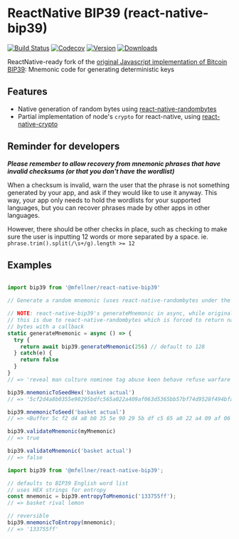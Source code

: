 # ReactNative BIP39 (react-native-bip39)

[![Build Status](https://img.shields.io/github/workflow/status/mfellner/react-native-bip39/test?style=flat&colorA=000000&colorB=000000)](https://github.com/mfellner/react-native-bip39/actions?query=workflow%3Atest)
[![Codecov](https://img.shields.io/codecov/c/github/mfellner/react-native-bip39?colorA=000000&colorB=000000)](https://app.codecov.io/gh/mfellner/react-native-bip39)
[![Version](https://img.shields.io/npm/v/@mfellner/react-native-bip39?style=flat&colorA=000000&colorB=000000)](https://www.npmjs.com/package/@mfellner/react-native-bip39)
[![Downloads](https://img.shields.io/npm/dt/@mfellner/react-native-bip39.svg?style=flat&colorA=000000&colorB=000000)](https://www.npmjs.com/package/@mfellner/react-native-bip39)

ReactNative-ready fork of the [original Javascript implementation of Bitcoin BIP39](https://github.com/bitcoinjs/bip39): Mnemonic code for generating deterministic keys

## Features

- Native generation of random bytes using [react-native-randombytes](https://github.com/mvayngrib/react-native-randombytes)
- Partial implementation of node's `crypto` for react-native, using [react-native-crypto](https://github.com/mvayngrib/react-native-crypto)

## Reminder for developers

**_Please remember to allow recovery from mnemonic phrases that have invalid checksums (or that you don't have the wordlist)_**

When a checksum is invalid, warn the user that the phrase is not something generated by your app, and ask if they would like to use it anyway. This way, your app only needs to hold the wordlists for your supported languages, but you can recover phrases made by other apps in other languages.

However, there should be other checks in place, such as checking to make sure the user is inputting 12 words or more separated by a space. ie. `phrase.trim().split(/\s+/g).length >= 12`

## Examples

```js

import bip39 from '@mfellner/react-native-bip39'

// Generate a random mnemonic (uses react-native-randombytes under the hood), defaults to 128-bits of entropy

// NOTE: react-native-bip39's generateMnemonic in async, while original bip39's is sync
// this is due to react-native-randombytes which is forced to return natively generated
// bytes with a callback
static generateMnemonic = async () => {
  try {
    return await bip39.generateMnemonic(256) // default to 128
  } catch(e) {
    return false
  }
}
// => 'reveal man culture nominee tag abuse keen behave refuse warfare crisp thunder valve knock unique try fold energy torch news thought access hawk table'

bip39.mnemonicToSeedHex('basket actual')
// => '5cf2d4a8b0355e90295bdfc565a022a409af063d5365bb57bf74d9528f494bfa4400f53d8349b80fdae44082d7f9541e1dba2b003bcfec9d0d53781ca676651f'

bip39.mnemonicToSeed('basket actual')
// => <Buffer 5c f2 d4 a8 b0 35 5e 90 29 5b df c5 65 a0 22 a4 09 af 06 3d 53 65 bb 57 bf 74 d9 52 8f 49 4b fa 44 00 f5 3d 83 49 b8 0f da e4 40 82 d7 f9 54 1e 1d ba 2b ...>

bip39.validateMnemonic(myMnemonic)
// => true

bip39.validateMnemonic('basket actual')
// => false
```

```js
import bip39 from '@mfellner/react-native-bip39';

// defaults to BIP39 English word list
// uses HEX strings for entropy
const mnemonic = bip39.entropyToMnemonic('133755ff');
// => basket rival lemon

// reversible
bip39.mnemonicToEntropy(mnemonic);
// => '133755ff'
```
